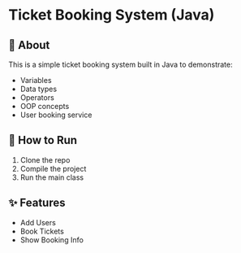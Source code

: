 # Ticket Booking System (Java)

## 📌 About
This is a simple ticket booking system built in Java to demonstrate:
- Variables
- Data types
- Operators
- OOP concepts
- User booking service

## 🚀 How to Run
1. Clone the repo
2. Compile the project
3. Run the main class

## ✨ Features
- Add Users
- Book Tickets
- Show Booking Info
